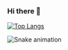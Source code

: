 ### Hi there 👋
[![Top Langs](https://github-readme-stats.vercel.app/api/top-langs/?username=backcost&layout=compact)](https://github.com/backcost/github-readme-stats) 

  ![Snake animation](https://github.com/backcost/backcost/blob/output/github-contribution-grid-snake.svg)
 
 


